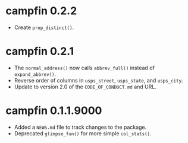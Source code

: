 # campfin 0.2.2

* Create `prop_distinct()`.

# campfin 0.2.1

* The `normal_address()` now calls `abbrev_full()` instead of `expand_abbrev()`.
* Reverse order of columns in `usps_street`, `usps_state`, and `usps_city`.
* Update to version 2.0 of the `CODE_OF_CONDUCT.md` and URL.

# campfin 0.1.1.9000

* Added a `NEWS.md` file to track changes to the package.
* Deprecated `glimpse_fun()` for more simple `col_stats()`.
